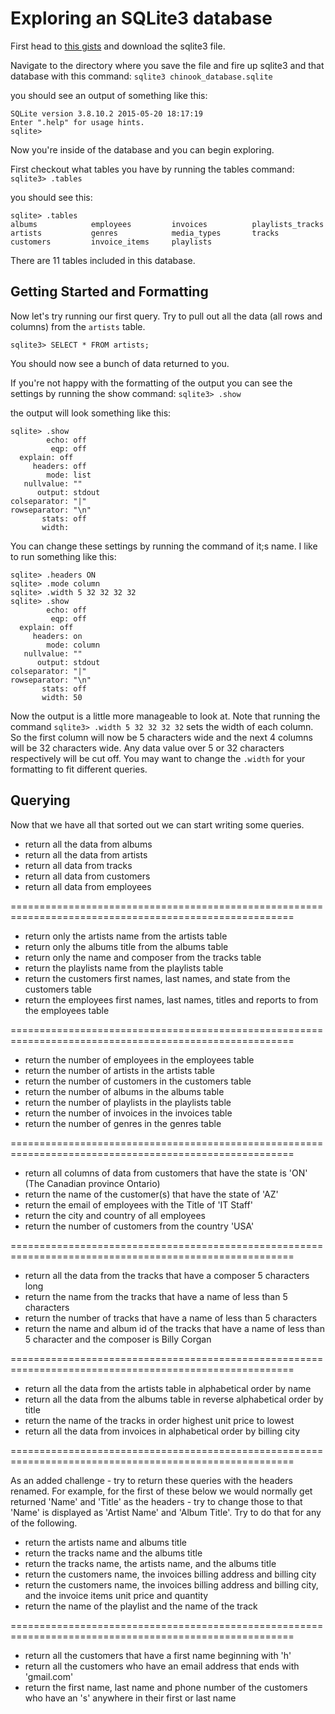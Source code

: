 # Exploring an SQLite3 database

First head to [this gists](https://gist.github.com/rwarbelow/56fe14fe4bd4c9ce0ba8) and download the sqlite3 file.

Navigate to the directory where you save the file and fire up sqlite3 and that database with this command: `sqlite3 chinook_database.sqlite`

you should see an output of something like this:

```
SQLite version 3.8.10.2 2015-05-20 18:17:19
Enter ".help" for usage hints.
sqlite>
```

Now you're inside of the database and you can begin exploring.

First checkout what tables you have by running the tables command: `sqlite3> .tables`

you should see this:

```
sqlite> .tables
albums            employees         invoices          playlists_tracks
artists           genres            media_types       tracks          
customers         invoice_items     playlists  
```

There are 11 tables included in this database.

## Getting Started and Formatting

Now let's try running our first query. Try to pull out all the data (all rows and columns) from the `artists` table.

`sqlite3> SELECT * FROM artists;`

You should now see a bunch of data returned to you.

If you're not happy with the formatting of the output you can see the settings by running the show command: `sqlite3> .show`

the output will look something like this:

```
sqlite> .show
        echo: off
         eqp: off
  explain: off
     headers: off
        mode: list
   nullvalue: ""
      output: stdout
colseparator: "|"
rowseparator: "\n"
       stats: off
       width:
```

You can change these settings by running the command of it;s name. I like to run something like this:

```
sqlite> .headers ON
sqlite> .mode column
sqlite> .width 5 32 32 32 32
sqlite> .show
        echo: off
         eqp: off
  explain: off
     headers: on
        mode: column
   nullvalue: ""
      output: stdout
colseparator: "|"
rowseparator: "\n"
       stats: off
       width: 50
```

Now the output is a little more manageable to look at. Note that running the command `sqlite3> .width 5 32 32 32 32` sets the width of each column. So the first column will now be 5 characters wide and the next 4 columns will be 32 characters wide. Any data value over 5 or 32 characters respectively will be cut off. You may want to change the `.width` for your formatting to fit different queries.

## Querying

Now that we have all that sorted out we can start writing some queries.

* return all the data from albums
* return all the data from artists
* return all data from tracks
* return all data from customers
* return all data from employees

=======================================================================================================

* return only the artists name from the artists table
* return only the albums title from the albums table
* return only the name and composer from the tracks table
* return the playlists name from the playlists table
* return the customers first names, last names, and state from the customers table
* return the employees first names, last names, titles and reports to from the employees table

=======================================================================================================

* return the number of employees in the employees table
* return the number of artists in the artists table
* return the number of customers in the customers table
* return the number of albums in the albums table
* return the number of playlists in the playlists table
* return the number of invoices in the invoices table
* return the number of genres in the genres table

=======================================================================================================

* return all columns of data from customers that have the state is 'ON' (The Canadian province Ontario)
* return the name of the customer(s) that have the state of 'AZ'
* return the email of employees with the Title of 'IT Staff'
* return the city and country of all employees
* return the number of customers from the country 'USA'

=======================================================================================================

* return all the data from the tracks that have a composer 5 characters long
* return the name from the tracks that have a name of less than 5 characters
* return the number of tracks that have a name of less than 5 characters
* return the name and album id of the tracks that have a name of less than 5 character and the composer is Billy Corgan

=======================================================================================================

* return all the data from the artists table in alphabetical order by name
* return all the data from the albums table in reverse alphabetical order by title
* return the name of the tracks in order highest unit price to lowest
* return all the data from invoices in alphabetical order by billing city

=======================================================================================================

As an added challenge - try to return these queries with the headers renamed. For example, for the first of these below we would normally get returned 'Name' and 'Title' as the headers - try to change those to that 'Name' is displayed as 'Artist Name' and 'Album Title'. Try to do that for any  of the following.
* return the artists name and albums title
* return the tracks name and the albums title
* return the tracks name, the artists name, and the albums title
* return the customers name, the invoices billing address and billing city
* return the customers name, the invoices billing address and billing city, and the invoice items unit price and quantity
* return the name of the playlist and the name of the track

=======================================================================================================

* return all the customers that have a first name beginning with 'h'
* return all the customers who have an email address that ends with 'gmail.com'
* return the first name, last name and phone number of the customers who have an 's' anywhere in their first or last name

